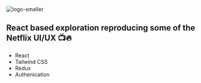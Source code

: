 ![logo-smaller](https://user-images.githubusercontent.com/2780089/224518300-16ef810d-acbf-476c-be89-c1b36cf52f31.png)

## React based exploration reproducing some of the Netflix UI/UX 📺🔥

- React
- Tailwind CSS
- Redux
- Authenication
